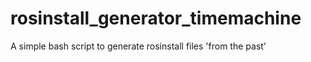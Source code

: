 # rosinstall_generator_timemachine
A simple bash script to generate rosinstall files 'from the past'
